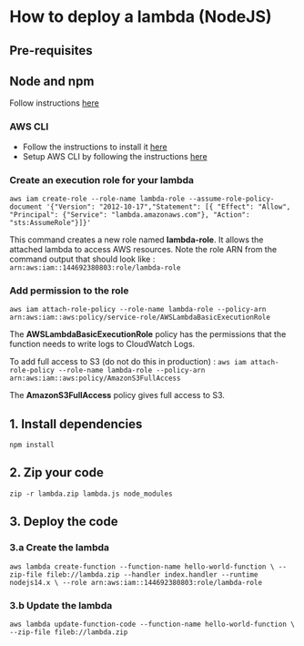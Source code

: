 # How to deploy a lambda (NodeJS)

## Pre-requisites

## Node and npm
Follow instructions [here](https://nodejs.org/en/download/)

### AWS CLI
- Follow the instructions to install it [here](https://docs.aws.amazon.com/cli/latest/userguide/getting-started-install.html#cliv2-linux-install)
- Setup AWS CLI by following the instructions [here](https://docs.aws.amazon.com/cli/latest/userguide/cli-configure-quickstart.html)

### Create an execution role for your lambda
`aws iam create-role --role-name lambda-role --assume-role-policy-document '{"Version": "2012-10-17","Statement": [{ "Effect": "Allow", "Principal": {"Service": "lambda.amazonaws.com"}, "Action": "sts:AssumeRole"}]}'`

This command creates a new role named **lambda-role**. It allows the attached lambda to access AWS resources.
Note the role ARN from the command output that should look like : `arn:aws:iam::144692380803:role/lambda-role`

### Add permission to the role
`aws iam attach-role-policy --role-name lambda-role --policy-arn arn:aws:iam::aws:policy/service-role/AWSLambdaBasicExecutionRole`

The **AWSLambdaBasicExecutionRole** policy has the permissions that the function needs to write logs to CloudWatch Logs.

To add full access to S3 (do not do this in production) : `aws iam attach-role-policy --role-name lambda-role --policy-arn arn:aws:iam::aws:policy/AmazonS3FullAccess`

The **AmazonS3FullAccess** policy gives full access to S3.

## 1. Install dependencies
`npm install`

## 2. Zip your code
`zip -r lambda.zip lambda.js node_modules`

## 3. Deploy the code

### 3.a Create the lambda
`aws lambda create-function --function-name hello-world-function \
--zip-file fileb://lambda.zip --handler index.handler --runtime nodejs14.x \
--role arn:aws:iam::144692380803:role/lambda-role`

### 3.b Update the lambda
`aws lambda update-function-code --function-name hello-world-function \
--zip-file fileb://lambda.zip`
